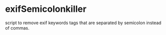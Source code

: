 # exifSemicolonkiller
script to remove exif keywords tags that are separated by semicolon instead of commas.
